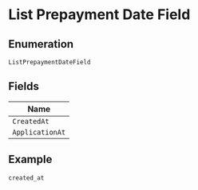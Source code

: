 
# List Prepayment Date Field

## Enumeration

`ListPrepaymentDateField`

## Fields

| Name |
|  --- |
| `CreatedAt` |
| `ApplicationAt` |

## Example

```
created_at
```

